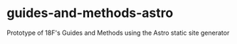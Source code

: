# guides-and-methods-astro
Prototype of 18F's Guides and Methods using the Astro static site generator
